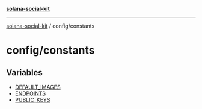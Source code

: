 [**solana-social-kit**](../../README.md)

***

[solana-social-kit](../../README.md) / config/constants

# config/constants

## Variables

- [DEFAULT\_IMAGES](variables/DEFAULT_IMAGES.md)
- [ENDPOINTS](variables/ENDPOINTS.md)
- [PUBLIC\_KEYS](variables/PUBLIC_KEYS.md)
